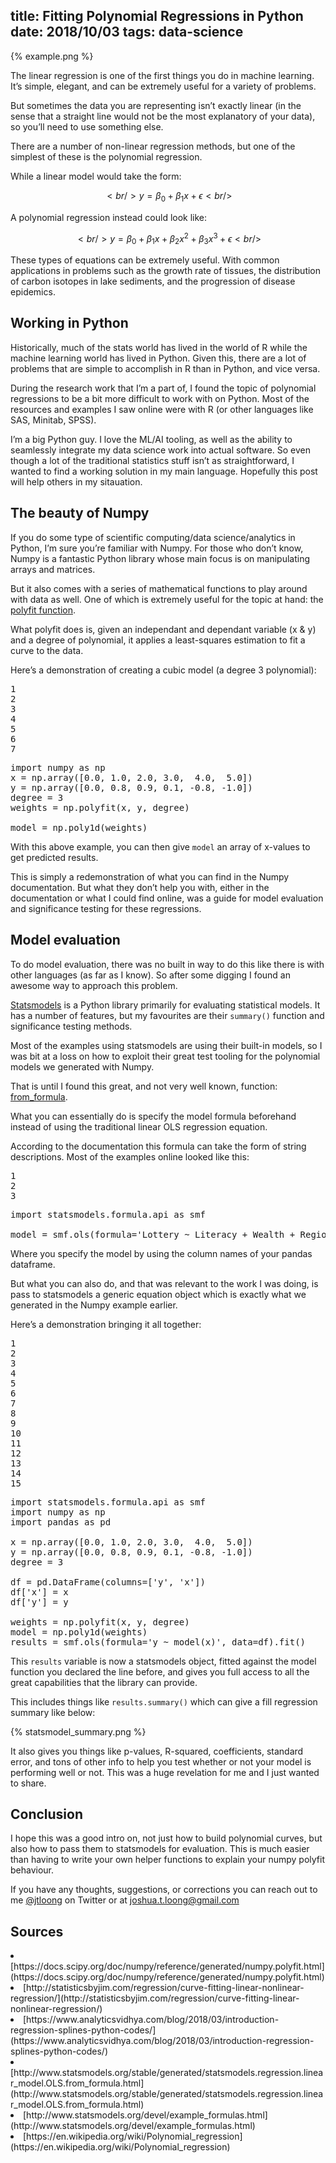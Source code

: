 title: Fitting Polynomial Regressions in Python
date: 2018/10/03
tags: data-science
---

{% example.png %}

The linear regression is one of the first things you do in machine learning. It’s simple, elegant, and can be extremely useful for a variety of problems.

But sometimes the data you are representing isn’t exactly linear (in the sense that a straight line would not be the most explanatory of your data), so you’ll need to use something else.

There are a number of non-linear regression methods, but one of the simplest of these is the polynomial regression.

While a linear model would take the form:

$$\begin{equation}<br/>y = \beta_0 + \beta_1 x + \epsilon<br/>\end{equation}\label{eq1}$$

A polynomial regression instead could look like:

$$\begin{equation}<br/>y = \beta_0 + \beta_1 x + \beta_2 x^2 + \beta_3 x^3 + \epsilon<br/>\end{equation}\label{eq2  }$$

These types of equations can be extremely useful. With common applications in problems such as the growth rate of tissues, the distribution of carbon isotopes in lake sediments, and the progression of disease epidemics.

## Working in Python

Historically, much of the stats world has lived in the world of R while the machine learning world has lived in Python. Given this, there are a lot of problems that are simple to accomplish in R than in Python, and vice versa.

During the research work that I’m a part of, I found the topic of polynomial regressions to be a bit more difficult to work with on Python. Most of the resources and examples I saw online were with R (or other languages like SAS, Minitab, SPSS).

I’m a big Python guy. I love the ML/AI tooling, as well as the ability to seamlessly integrate my data science work into actual software. So even though a lot of the traditional statistics stuff isn’t as straightforward, I wanted to find a working solution in my main language. Hopefully this post will help others in my sitauation.

## The beauty of Numpy

If you do some type of scientific computing/data science/analytics in Python, I’m sure you’re familiar with Numpy. For those who don’t know, Numpy is a fantastic Python library whose main focus is on manipulating arrays and matrices.

But it also comes with a series of mathematical functions to play around with data as well. One of which is extremely useful for the topic at hand: the [polyfit function](https://docs.scipy.org/doc/numpy/reference/generated/numpy.polyfit.html).

What polyfit does is, given an independant and dependant variable (x &amp; y) and a degree of polynomial, it applies a least-squares estimation to fit a curve to the data.

Here’s a demonstration of creating a cubic model (a degree 3 polynomial):
<td class="gutter"><pre>1<br/>2<br/>3<br/>4<br/>5<br/>6<br/>7<br/></pre></td><td class="code"><pre>import numpy as np<br/>x = np.array([0.0, 1.0, 2.0, 3.0,  4.0,  5.0])<br/>y = np.array([0.0, 0.8, 0.9, 0.1, -0.8, -1.0])<br/>degree = 3<br/>weights = np.polyfit(x, y, degree)<br/><br/>model = np.poly1d(weights)<br/></pre></td>

With this above example, you can then give `model` an array of x-values to get predicted results.

This is simply a redemonstration of what you can find in the Numpy documentation. But what they don’t help you with, either in the documentation or what I could find online, was a guide for model evaluation and significance testing for these regressions.

## Model evaluation

To do model evaluation, there was no built in way to do this like there is with other languages (as far as I know). So after some digging I found an awesome way to approach this problem.

[Statsmodels](http://www.statsmodels.org/stable/index.html) is a Python library primarily for evaluating statistical models. It has a number of features, but my favourites are their `summary()` function and significance testing methods.

Most of the examples using statsmodels are using their built-in models, so I was bit at a loss on how to exploit their great test tooling for the polynomial models we generated with Numpy.

That is until I found this great, and not very well known, function: [from_formula](http://www.statsmodels.org/stable/generated/statsmodels.regression.linear_model.OLS.from_formula.html#statsmodels.regression.linear_model.OLS.from_formula).

What you can essentially do is specify the model formula beforehand instead of using the traditional linear OLS regression equation.

According to the documentation this formula can take the form of string descriptions. Most of the examples online looked like this:
<td class="gutter"><pre>1<br/>2<br/>3<br/></pre></td><td class="code"><pre>import statsmodels.formula.api as smf<br/><br/>model = smf.ols(formula='Lottery ~ Literacy + Wealth + Region', data=df)<br/></pre></td>

Where you specify the model by using the column names of your pandas dataframe.

But what you can also do, and that was relevant to the work I was doing, is pass to statsmodels a generic equation object which is exactly what we generated in the Numpy example earlier.

Here’s a demonstration bringing it all together:<br/>
<td class="gutter"><pre>1<br/>2<br/>3<br/>4<br/>5<br/>6<br/>7<br/>8<br/>9<br/>10<br/>11<br/>12<br/>13<br/>14<br/>15<br/></pre></td><td class="code"><pre>import statsmodels.formula.api as smf<br/>import numpy as np<br/>import pandas as pd<br/><br/>x = np.array([0.0, 1.0, 2.0, 3.0,  4.0,  5.0])<br/>y = np.array([0.0, 0.8, 0.9, 0.1, -0.8, -1.0])<br/>degree = 3<br/><br/>df = pd.DataFrame(columns=['y', 'x'])<br/>df['x'] = x<br/>df['y'] = y<br/><br/>weights = np.polyfit(x, y, degree)<br/>model = np.poly1d(weights)<br/>results = smf.ols(formula='y ~ model(x)', data=df).fit()<br/></pre></td>



This `results` variable is now a statsmodels object, fitted against the model function you declared the line before, and gives you full access to all the great capabilities that the library can provide.

This includes things like `results.summary()` which can give a fill regression summary like below:

{% statsmodel_summary.png %}

It also gives you things like p-values, R-squared, coefficients, standard error, and tons of other info to help you test whether or not your model is performing well or not. This was a huge revelation for me and I just wanted to share.

## Conclusion

I hope this was a good intro on, not just how to build polynomial curves, but also how to pass them to statsmodels for evaluation. This is much easier than having to write your own helper functions to explain your numpy polyfit behaviour.

If you have any thoughts, suggestions, or corrections you can reach out to me [@jtloong](https://twitter.com/jtloong) on Twitter or at [joshua.t.loong@gmail.com](mailto:joshua.t.loong@gmail.com)

## Sources

<li>[https://docs.scipy.org/doc/numpy/reference/generated/numpy.polyfit.html](https://docs.scipy.org/doc/numpy/reference/generated/numpy.polyfit.html)
</li>
<li>[http://statisticsbyjim.com/regression/curve-fitting-linear-nonlinear-regression/](http://statisticsbyjim.com/regression/curve-fitting-linear-nonlinear-regression/)
</li>
<li>[https://www.analyticsvidhya.com/blog/2018/03/introduction-regression-splines-python-codes/](https://www.analyticsvidhya.com/blog/2018/03/introduction-regression-splines-python-codes/)
</li>
<li>[http://www.statsmodels.org/stable/generated/statsmodels.regression.linear_model.OLS.from_formula.html](http://www.statsmodels.org/stable/generated/statsmodels.regression.linear_model.OLS.from_formula.html)
</li>
<li>[http://www.statsmodels.org/devel/example_formulas.html](http://www.statsmodels.org/devel/example_formulas.html)
</li>
<li>[https://en.wikipedia.org/wiki/Polynomial_regression](https://en.wikipedia.org/wiki/Polynomial_regression)
</li>
